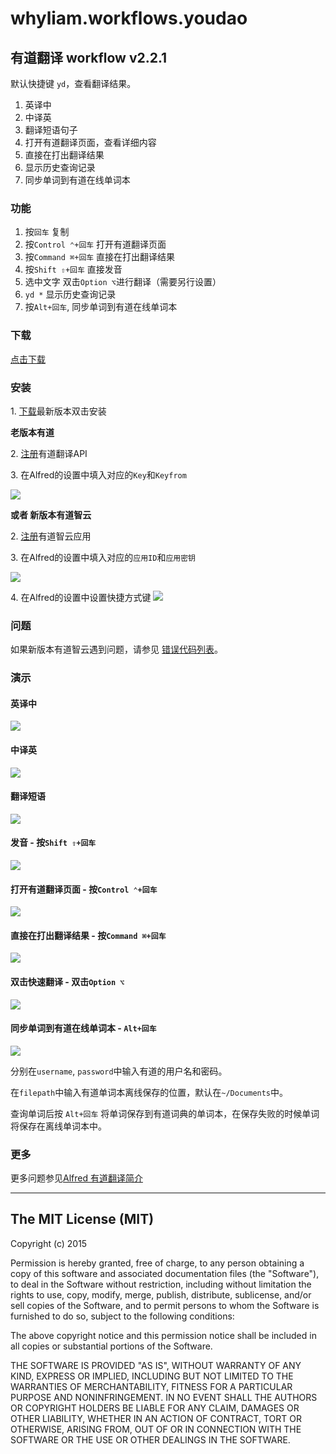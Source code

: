 # whyliam.workflows.youdao

## 有道翻译 workflow v2.2.1

默认快捷键 `yd`，查看翻译结果。

1. 英译中
2. 中译英
3. 翻译短语句子
4. 打开有道翻译页面，查看详细内容
5. 直接在打出翻译结果
6. 显示历史查询记录
7. 同步单词到有道在线单词本

### 功能

1. 按`回车` 复制
2. 按`Control ⌃+回车` 打开有道翻译页面
3. 按`Command ⌘+回车` 直接在打出翻译结果
4. 按`Shift ⇧+回车` 直接发音
5. 选中文字 双击`Option ⌥`进行翻译（需要另行设置）
6. `yd *` 显示历史查询记录
7. 按`Alt+回车`, 同步单词到有道在线单词本

### 下载

[点击下载](https://github.com/liszd/whyliam.workflows.youdao/releases/download/2.2.1/whyliam.workflows.youdao.alfredworkflow)

### 安装

1\. [下载](https://github.com/liszd/whyliam.workflows.youdao/releases)最新版本双击安装

**老版本有道**

2\. [注册](http://fanyi.youdao.com/openapi?path=data-mode)有道翻译API

3\. 在Alfred的设置中填入对应的`Key`和`Keyfrom`

![](http://ww2.sinaimg.cn/large/006tNbRwgy1feno2vevklj31a30os0u5.jpg)

**或者 新版本有道智云**

2\. [注册](http://ai.youdao.com/appmgr.s)有道智云应用

3\. 在Alfred的设置中填入对应的`应用ID`和`应用密钥`

![](https://ws2.sinaimg.cn/large/006tKfTcgy1fiosfttuejj31kw0vb493.jpg)

4\. 在Alfred的设置中设置快捷方式键
![](http://ww2.sinaimg.cn/large/006tNbRwgy1feno6pzaxdj31a60p0jsl.jpg)

### 问题

如果新版本有道智云遇到问题，请参见 [错误代码列表](http://ai.youdao.com/docs/doc-trans-api.s#p08)。

### 演示

#### 英译中

![](http://ww3.sinaimg.cn/large/006tNbRwgy1fenonlxdjwg30sv0r7wkd.gif)

#### 中译英

![](http://ww1.sinaimg.cn/large/006tNbRwgy1fenonzclvfg30sw0r90zo.gif)

#### 翻译短语

![](http://ww3.sinaimg.cn/large/006tNbRwgy1fenooolrkpg30t00r47bg.gif)

#### 发音 - 按`Shift ⇧+回车`

![](http://ww3.sinaimg.cn/large/006tNbRwgy1fenooolrkpg30t00r47bg.gif)

#### 打开有道翻译页面 - 按`Control ⌃+回车`

![](http://ww2.sinaimg.cn/large/006tNbRwgy1fenopnjw9qg30tj0r5n8k.gif)

#### 直接在打出翻译结果 - 按`Command ⌘+回车`

![](http://ww3.sinaimg.cn/large/006tNbRwgy1fenomln8jdg30sx0r4wg2.gif)

#### 双击快速翻译 - 双击`Option ⌥`

![](http://ww1.sinaimg.cn/large/006tNbRwgy1fenosusv0bg30qn0qpq7a.gif)

#### 同步单词到有道在线单词本 - `Alt+回车`

![](https://ws4.sinaimg.cn/large/006tNc79ly1g01esa4p4bj31ig0u0atl.jpg)

分别在`username`, `password`中输入有道的用户名和密码。

在`filepath`中输入有道单词本离线保存的位置，默认在`~/Documents`中。

查询单词后按 `Alt+回车` 将单词保存到有道词典的单词本，在保存失败的时候单词将保存在离线单词本中。

### 更多

更多问题参见[Alfred 有道翻译简介](https://blog.naaln.com/2017/04/alfred-youdao-intro/)

---

## The MIT License (MIT)

Copyright (c) 2015

Permission is hereby granted, free of charge, to any person obtaining a copy
of this software and associated documentation files (the "Software"), to deal
in the Software without restriction, including without limitation the rights
to use, copy, modify, merge, publish, distribute, sublicense, and/or sell
copies of the Software, and to permit persons to whom the Software is
furnished to do so, subject to the following conditions:

The above copyright notice and this permission notice shall be included in
all copies or substantial portions of the Software.

THE SOFTWARE IS PROVIDED "AS IS", WITHOUT WARRANTY OF ANY KIND, EXPRESS OR
IMPLIED, INCLUDING BUT NOT LIMITED TO THE WARRANTIES OF MERCHANTABILITY,
FITNESS FOR A PARTICULAR PURPOSE AND NONINFRINGEMENT. IN NO EVENT SHALL THE
AUTHORS OR COPYRIGHT HOLDERS BE LIABLE FOR ANY CLAIM, DAMAGES OR OTHER
LIABILITY, WHETHER IN AN ACTION OF CONTRACT, TORT OR OTHERWISE, ARISING FROM,
OUT OF OR IN CONNECTION WITH THE SOFTWARE OR THE USE OR OTHER DEALINGS IN
THE SOFTWARE.
